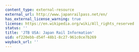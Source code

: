 ```yaml
---
content_type: external-resource
external_url: http://www.japanrailpass.net/en/
has_external_license_warning: true
license: https://en.wikipedia.org/wiki/All_rights_reserved
status: ''
title: 'JTB USA: Japan Rail Information'
uid: ef220ebb-d54f-48b1-8c27-961c0ce7b269
wayback_url: ''
---
```


